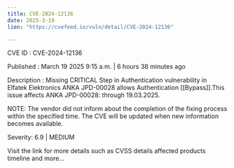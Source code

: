 ```yaml
---
title: CVE-2024-12136
date: 2025-3-19
lien: "https://cvefeed.io/vuln/detail/CVE-2024-12136"

---
```


CVE ID : CVE-2024-12136

Published :  March 19
2025
9:15 a.m. | 6 hours
38 minutes ago

Description : Missing CRITICAL Step in Authentication vulnerability in Elfatek Elektronics ANKA JPD-00028 allows Authentication [[Bypass]].This issue affects ANKA JPD-00028: through 19.03.2025.

NOTE: The vendor did not inform about the completion of the fixing process within the specified time. The CVE will be updated when new information becomes available.

Severity: 6.9 | MEDIUM

Visit the link for more details
such as CVSS details
affected products
timeline
and more...
